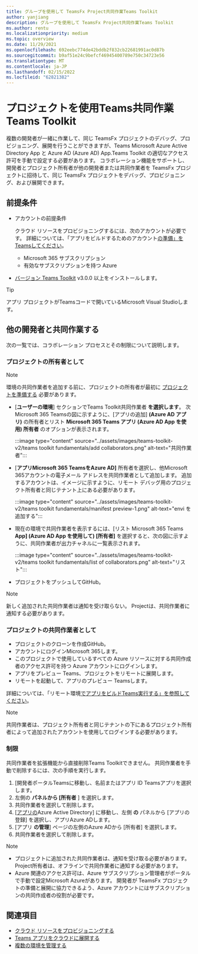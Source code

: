 ```yaml
---
title: グループを使用して TeamsFx Project共同作業Teams Toolkit
author: yanjiang
description: グループを使用して TeamsFx Project共同作業Teams Toolkit
ms.author: rentu
ms.localizationpriority: medium
ms.topic: overview
ms.date: 11/29/2021
ms.openlocfilehash: 692eebc774de42bddb2f832cb22681991ac0d87b
ms.sourcegitcommit: b9af51e24c9befcf46945400789e750c34723e56
ms.translationtype: MT
ms.contentlocale: ja-JP
ms.lasthandoff: 02/15/2022
ms.locfileid: "62821382"
---
```

# <a name="collaborate-on-teams-project-using-teams-toolkit"></a>プロジェクトを使用Teams共同作業Teams Toolkit

複数の開発者が一緒に作業して、同じ TeamsFx プロジェクトのデバッグ、プロビジョニング、展開を行うことができますが、Teams Microsoft Azure Active Directory App と Azure AD (Azure AD) App.Teams Toolkit の適切なアクセス許可を手動で設定する必要があります。 コラボレーション機能をサポートし、開発者とプロジェクト所有者が他の開発者または共同作業者を TeamsFx プロジェクトに招待して、同じ TeamsFx プロジェクトをデバッグ、プロビジョニング、および展開できます。

## <a name="prerequisites"></a>前提条件

* アカウントの前提条件

    クラウド リソースをプロビジョニングするには、次のアカウントが必要です。 詳細については、「アプリをビルドするためのアカウント[の準備」をTeamsしてください](accounts.md)。

  * Microsoft 365 サブスクリプション
  * 有効なサブスクリプションを持つ Azure

* [バージョン Teams Toolkit](https://marketplace.visualstudio.com/items?itemName=TeamsDevApp.ms-teams-vscode-extension) v3.0.0 以上をインストールします。

> [!TIP]
> アプリ プロジェクトがTeamsコードで開いているMicrosoft Visual Studioします。

## <a name="collaborate-with-other-developers"></a>他の開発者と共同作業する

次の一覧では、コラボレーション プロセスとその制限について説明します。

### <a name="as-project-owner"></a>プロジェクトの所有者として

> [!NOTE]
> 環境の共同作業者を追加する前に、プロジェクトの所有者が最初に [プロジェクトを準備する](provision.md) 必要があります。

* [**ユーザーの環境**] セクションでTeams Toolkit共同作業者 **を選択します**。 次 Microsoft 365 Teamsの図に示すように、[アプリの追加] **(Azure AD アプリ)** の所有者とリスト **Microsoft 365 Teams アプリ (Azure AD App を使用) 所有者** のオプションが表示されます。

  :::image type="content" source="../assets/images/teams-toolkit-v2/teams toolkit fundamentals/add collaborators.png" alt-text="共同作業者":::

* [**アプリMicrosoft 365 TeamsをAzure AD]** 所有者を選択し、他Microsoft 365アカウントの電子メール アドレスを共同作業者として追加します。 追加するアカウントは、イメージに示すように、リモート デバッグ用のプロジェクト所有者と同じテナント上にある必要があります。

  :::image type="content" source="../assets/images/teams-toolkit-v2/teams toolkit fundamentals/manifest preview-1.png" alt-text="envi を追加する":::

* 現在の環境で共同作業者を表示するには、[リスト Microsoft 365 Teams **App] (Azure AD App を使用して) [所有者]** を選択すると、次の図に示すように、共同作業者が出力チャネルに一覧表示されます。

  :::image type="content" source="../assets/images/teams-toolkit-v2/teams toolkit fundamentals/list of collaborators.png" alt-text="リスト":::

* プロジェクトをプッシュしてGitHub。

> [!NOTE]
> 新しく追加された共同作業者は通知を受け取らない。 Projectは、共同作業者に通知する必要があります。

### <a name="as-project-collaborator"></a>プロジェクトの共同作業者として

* プロジェクトのクローンを作成GitHub。
* アカウントにログインMicrosoft 365します。
* このプロジェクトで使用しているすべての Azure リソースに対する共同作成者のアクセス許可を持つ Azure アカウントにログインします。
* アプリをプレビュー Teams、プロジェクトをリモートに展開します。
* リモートを起動して、アプリのプレビュー Teamsします。

詳細については、「リモート環境[でアプリをビルドTeams実行する」を参照してください](/microsoftteams/platform/sbs-gs-javascript?tabs=vscode%2Cvsc%2Cviscode%2Cvcode&tutorial-step=3&branch)。

> [!NOTE]
> 共同作業者は、プロジェクト所有者と同じテナントの下にあるプロジェクト所有者によって追加されたアカウントを使用してログインする必要があります。

### <a name="limitation"></a>制限

共同作業者を拡張機能から直接削除Teams Toolkitできません。 共同作業者を手動で削除するには、次の手順を実行します。

  1. [開発者ポータルTeamsに移動し、名前またはアプリ ID Teamsアプリを選択します。
  2. 左側の **パネルから [所有者** ] を選択します。
  3. 共同作業者を選択して削除します。
  4. [[アプリの](https://ms.portal.azure.com/#blade/Microsoft_AAD_IAM/ActiveDirectoryMenuBlade/RegisteredApps)Azure Active Directory] に移動し、左側 **の** パネルから [アプリの登録] を選択し、アプリAzure ADします。
  5. [アプリ **の管理**] ページの左側のAzure ADから [所有者] を選択します。
  6. 共同作業者を選択して削除します。

> [!NOTE]
> * プロジェクトに追加された共同作業者は、通知を受け取る必要があります。 Project所有者は、オフラインで共同作業者に通知する必要があります。
> * Azure 関連のアクセス許可は、Azure サブスクリプション管理者がポータルで手動で設定Microsoft Azureがあります。 開発者が TeamsFx プロジェクトの準備と展開に協力できるよう、Azure アカウントにはサブスクリプションの共同作成者の役割が必要です。

## <a name="see-also"></a>関連項目

* [クラウド リソースをプロビジョニングする](provision.md)
* [Teams アプリをクラウドに展開する](deploy.md)
* [複数の環境を管理する](TeamsFx-multi-env.md)
